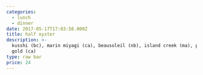 ```yaml
---
categories:
  - lunch
  - dinner
date: 2017-05-17T17:03:58.000Z
title: half oyster
description: >-
  kusshi (bc), marin miyagi (ca), beausoleil (nb), island creek (ma), pacific
  gold (ca)
type: raw bar
price: 24
---
```




